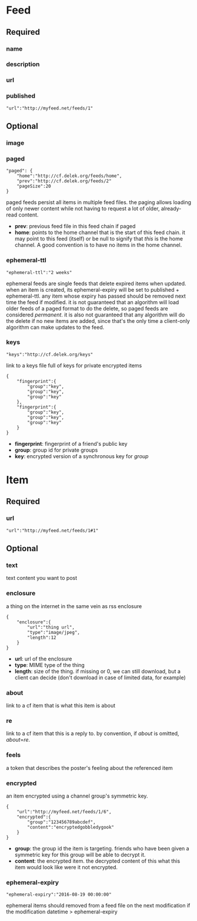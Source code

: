 # Feed
## Required
### name
### description
### url
### published

```
"url":"http://myfeed.net/feeds/1"
```

## Optional
### image
### paged


```
"paged": {
    "home":"http://cf.delek.org/feeds/home",
    "prev":"http://cf.delek.org/feeds/2"
    "pageSize":20
}
```

paged feeds persist all items in multiple feed files. the paging allows loading of only newer content while not having to request a lot of older, already-read content. 

- **prev**: previous feed file in this feed chain if paged
- **home**: points to the home channel that is the start of this feed chain. 
it may point to this feed (itself) or be null to signify that *this* is the home channel. A good convention is to have no items in the home channel. 

### ephemeral-ttl
```
"ephemeral-ttl":"2 weeks"
```
ephemeral feeds are single feeds that delete expired items when updated.
when an item is created, its ephemeral-expiry will be set to published + ephemeral-ttl. 
any item whose expiry has passed should be removed next time the feed if modified.
it is not guaranteed that an algorithm will load older feeds of a paged format to do the delete, so paged feeds are considered *permanent*. 
it is also not guaranteed that any algorithm will do the delete if no new items are added, since that's the only time a client-only algorithm can make updates to the feed.
  

### keys

```
"keys":"http://cf.delek.org/keys"
```

link to a keys file full of keys for private encrypted items

```
{
    "fingerprint":{
        "group":"key",
        "group":"key",
        "group":"key"
    },
    "fingerprint":{
        "group":"key",
        "group":"key",
        "group":"key"
    }
}
```
- **fingerprint**: fingerprint of a friend's public key
- **group**: group id for private groups
- **key**: encrypted version of a synchronous key for *group*

# Item
## Required
### url

```
"url":"http://myfeed.net/feeds/1#1"
```

## Optional
### text

text content you want to post

### enclosure
a thing on the internet in the same vein as rss enclosure
```
{
    "enclosure":{
        "url":"thing url",
        "type":"image/jpeg",
        "length":12
    }
}
```
- **url**: url of the enclosure
- **type**: MIME type of the thing
- **length**: size of the thing. if missing or 0, we can still download, but a client can decide (don't download in case of limited data, for example) 

### about

link to a cf item that is what this item is about

### re

link to a cf item that this is a reply to. by convention, if *about* is omitted, *about*=*re*.

### feels

a token that describes the poster's feeling about the referenced item

### encrypted

an item encrypted using a channel group's symmetric key.
```
{
    "url":"http://myfeed.net/feeds/1/6",
    "encrypted":{
        "group":"123456789abcdef",
        "content":"encryptedgobbledygook"
    }
}
```

 - **group**: the group id the item is targeting. friends who have been given a symmetric key for this group will be able to decrypt it.
 - **content**: the encrypted item. the decrypted content of this what this item would look like were it not encrypted.

### ephemeral-expiry

```
"ephemeral-expiry":"2016-08-19 00:00:00"
```
ephemeral items should removed from a feed file on the next modification if the modification datetime > ephemeral-expiry 